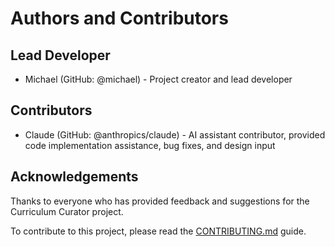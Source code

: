 # Authors and Contributors

## Lead Developer
- Michael (GitHub: @michael) - Project creator and lead developer

## Contributors
- Claude (GitHub: @anthropics/claude) - AI assistant contributor, provided code implementation assistance, bug fixes, and design input

## Acknowledgements
Thanks to everyone who has provided feedback and suggestions for the Curriculum Curator project.

To contribute to this project, please read the [CONTRIBUTING.md](CONTRIBUTING.md) guide.